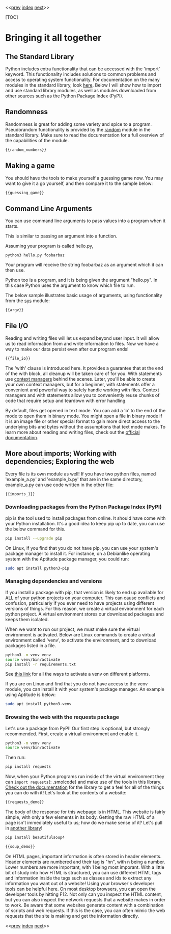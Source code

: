 <<[prev]({{int_first_steps}}) [index]({{int_index}}) [next]({{int_variables}})>>

[TOC]

# Bringing it all together

## The Standard Library

Python includes extra functionality that can be accessed with the 'import' keyword.
This functionality includes solutions to common problems and access to operating system functionality.
For documentation on the many modules in the standard library, look [here]({{ext_python3_stdlib}}).
Below I will show how to import and use standard library modules, as well as modules downloaded from other sources such as the Python Package Index (PyPI).

## Randomness

Randomness is great for adding some variety and spice to a program.
Pseudorandom functionality is provided by the [random]({{ext_stdlib_random}}) module in the standard library.
Make sure to read the documentation for a full overview of the capabilities of the module.

```py
{{random_numbers}}
```

## Making a game

You should have the tools to make yourself a guessing game now. You may want to give it a go yourself, and then compare it to the sample below:

```py
{{guessing_game}}
```

## Command Line Arguments

You can use command line arguments to pass values into a program when it starts.

This is similar to passing an argument into a function.

Assuming your program is called hello.py,

```
python3 hello.py foobarbaz
```

Your program will receive the string foobarbaz as an argument which it can then use.

Python too is a program, and it is being given the argument "hello.py".
In this case Python uses the argument to know which file to run.

The below sample illustrates basic usage of arguments, using functionality from the [sys]({{ext_stdlib_sys}}) module:

```py
{{argv}}
```

## File I/O

Reading and writing files will let us expand beyond user input.
It will allow us to read information from and write information to files.
Now we have a way to make our data persist even after our program ends!

```py
{{file_io}}
```

The 'with' clause is introduced here.
It provides a guarantee that at the end of the with block, all cleanup will be taken care of for you.
With statements use [context managers]({{ext_python3_context_managers}}) behind the scenes.
Later, you'll be able to create your own context managers, but for a beginner, with statements offer a convenient and powerful way to safely handle working with files.
Context managers and with statements allow you to conveniently reuse chunks of code that require setup and teardown with error handling.

By default, files get opened in text mode.
You can add a 'b' to the end of the mode to open them in binary mode.
You might open a file in binary mode if it is an image file or other special format to gain more direct access to the underlying bits and bytes without the assumptions that text mode makes.
To learn more about reading and writing files, check out the [official documentation]({{ext_python3_file_io}}).
## More about imports; Working with dependencies; Exploring the web

Every file is its own module as well!
If you have two python files, named 'example\_a.py' and 'example\_b.py' that are in the same directory, example\_a.py can use code written in the other file:
```py
{{imports_1}}
```

### Downloading packages from the Python Package Index (PyPI)
pip is the tool used to install packages from online.
It should have come with your Python installation.
It's a good idea to keep pip up to date, you can use the below command for this.

```sh
pip install --upgrade pip
```

On Linux, if you find that you do not have pip, you can use your system's package manager to install it.
For instance, on a Debianlike operating system with the Aptitude package manager, you could run:
```sh
sudo apt install python3-pip
```

### Managing dependencies and versions
If you install a package with pip, that version is likely to end up available for ALL of your python projects on your computer.
This can cause conflicts and confusion, particularly if you ever need to have projects using different versions of things.
For this reason, we create a virtual environment for each python project.
A virtual environment stores our downloaded packages and keeps them isolated.

When we want to run our project, we must make sure the virtual environment is activated.
Below are Linux commands to create a virtual environment called 'venv', to activate the environment, and to download packages listed in a file.

```sh
python3 -m venv venv
source venv/bin/activate
pip install -r requirements.txt
```

See [this link]({{ext_python3_venv_activate_commands}}) for all the ways to activate a venv on different platforms.

If you are on Linux and find that you do not have access to the venv module, you can install it with your system's package manager.
An example using Aptitude is below:
```sh
sudo apt install python3-venv
```

### Browsing the web with the requests package
Let's use a package from PyPI! 
Our first step is optional, but strongly recommended.
First, create a virtual environment and enable it.
```sh
python3 -m venv venv
source venv/bin/activate
```
Then run:
```sh
pip install requests
```
Now, when your Python programs run inside of the virtual environment they can `import requests`{: .smolcode} and make use of the tools in this library.
[Check out the documentation]({{ext_requests_docs}}) for the library to get a feel for all of the things you can do with it!
Let's look at the contents of a website:
```py
{{requests_demo}}
```
The body of the response for this webpage is in HTML.
This website is fairly simple, with only a few elements in its body.
Getting the raw HTML of a page isn't immediately useful to us; how do we make sense of it?
Let's pull in [another library]({{ext_beautifulsoup4_docs}})!
```sh
pip install beautifulsoup4
```
```py
{{soup_demo}}
```
On HTML pages, important information is often stored in header elements.
Header elements are numbered and their tag is "hn", with n being a number. Lower numbers are more important, with 1 being most imporant.
With a little bit of study into how HTML is structured, you can use different HTML tags and information inside the tags such as classes and ids to extract any information you want out of a website!
Using your browser's developer tools can be helpful here.
On most desktop browsers, you can open the developer tools by hitting F12.
Not only can you inspect the HTML content, but you can also inspect the network requests that a website makes in order to work.
Be aware that some websites generate content with a combination of scripts and web requests.
If this is the case, you can often mimic the web requests that the site is making and get the information directly.

<<[prev]({{int_first_steps}}) [index]({{int_index}}) [next]({{int_variables}})>>
